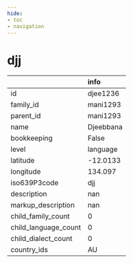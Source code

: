 ```yaml
---
hide:
- toc
- navigation
---
```

# djj
|                      | info      |
|:---------------------|:----------|
| id                   | djee1236  |
| family_id            | mani1293  |
| parent_id            | mani1293  |
| name                 | Djeebbana |
| bookkeeping          | False     |
| level                | language  |
| latitude             | -12.0133  |
| longitude            | 134.097   |
| iso639P3code         | djj       |
| description          | nan       |
| markup_description   | nan       |
| child_family_count   | 0         |
| child_language_count | 0         |
| child_dialect_count  | 0         |
| country_ids          | AU        |
